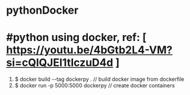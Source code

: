 # pythonDocker

# #python using docker, ref: [ https://youtu.be/4bGtb2L4-VM?si=cQlQJEI1tIczuD4d ]<br>
<ol>
	<li>$ docker build --tag dockerpy .  // build docker image from dockerfile</li>
	<li>$ docker run -p 5000:5000 dockerpy // create docker containers</li>
</ol>
